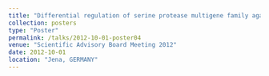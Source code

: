 ```yaml
---
title: "Differential regulation of serine protease multigene family against a plant protease inhibitor in *Helicoverpa armigera*."
collection: posters
type: "Poster"
permalink: /talks/2012-10-01-poster04
venue: "Scientific Advisory Board Meeting 2012"
date: 2012-10-01
location: "Jena, GERMANY"
---
```

